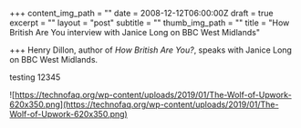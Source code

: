 +++
content_img_path = ""
date = 2008-12-12T06:00:00Z
draft = true
excerpt = ""
layout = "post"
subtitle = ""
thumb_img_path = ""
title = "How British Are You interview with Janice Long on BBC West Midlands"

+++
Henry Dillon, author of _How British Are You?_, speaks with Janice Long on BBC West Midlands.

testing 12345

![https://technofaq.org/wp-content/uploads/2019/01/The-Wolf-of-Upwork-620x350.png](https://technofaq.org/wp-content/uploads/2019/01/The-Wolf-of-Upwork-620x350.png)